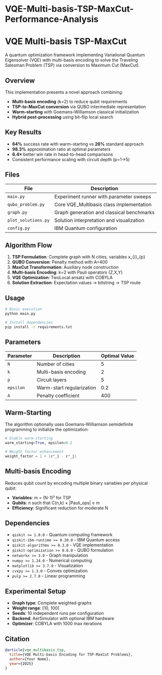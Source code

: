 # VQE-Multi-basis-TSP-MaxCut-Performance-Analysis

# VQE Multi-basis TSP-MaxCut

A quantum optimization framework implementing Variational Quantum Eigensolver (VQE) with multi-basis encoding to solve the Traveling Salesman Problem (TSP) via conversion to Maximum Cut (MaxCut).

## Overview

This implementation presents a novel approach combining:
- **Multi-basis encoding** (k=2) to reduce qubit requirements
- **TSP-to-MaxCut conversion** via QUBO intermediate representation  
- **Warm-starting** with Goemans-Williamson classical initialization
- **Hybrid post-processing** using bit-flip local search

## Key Results

- **64%** success rate with warm-starting vs **26%** standard approach
- **98.3%** approximation ratio at optimal parameters
- **6.4×** better win rate in head-to-head comparisons
- Consistent performance scaling with circuit depth (p=1→5)

## Files

| File | Description |
|------|-------------|
| `main.py` | Experiment runner with parameter sweeps |
| `qubo_problem.py` | Core VQE_Multibasis class implementation |
| `graph.py` | Graph generation and classical benchmarks |
| `plot_solutions.py` | Solution interpretation and visualization |
| `config.py` | IBM Quantum configuration |

## Algorithm Flow

1. **TSP Formulation**: Complete graph with N cities, variables x_{i}_{p}
2. **QUBO Conversion**: Penalty method with A=400 
3. **MaxCut Transformation**: Auxiliary node construction
4. **Multi-basis Encoding**: k=2 with Pauli operators {Z,X,Y}
5. **VQE Optimization**: TwoLocal ansatz with COBYLA
6. **Solution Extraction**: Expectation values → bitstring → TSP route

## Usage

```bash
# Basic execution
python main.py

# Install dependencies
pip install -r requirements.txt
```

## Parameters

| Parameter | Description | Optimal Value |
|-----------|-------------|---------------|
| `N` | Number of cities | 5 |
| `k` | Multi-basis encoding | 2 |
| `p` | Circuit layers | 5 |
| `epsilon` | Warm-start regularization | 0.2 |
| `A` | Penalty coefficient | 400 |

## Warm-Starting

The algorithm optionally uses Goemans-Williamson semidefinite programming to initialize the optimization:

```python
# Enable warm-starting
warm_starting=True, epsilon=0.2

# Weight factor enhancement
weight_factor = 1 + |c*_i - c*_j|
```

## Multi-basis Encoding

Reduces qubit count by encoding multiple binary variables per physical qubit:
- **Variables**: m = (N-1)² for TSP
- **Qubits**: n such that C(n,k) × |Pauli_ops| ≥ m
- **Efficiency**: Significant reduction for moderate N

## Dependencies

- `qiskit >= 1.0.0` - Quantum computing framework
- `qiskit-ibm-runtime >= 0.20.0` - IBM Quantum access
- `qiskit-algorithms >= 0.3.0` - VQE implementation
- `qiskit-optimization >= 0.6.0` - QUBO formulation
- `networkx >= 3.0` - Graph manipulation
- `numpy >= 1.24.0` - Numerical computing
- `matplotlib >= 3.7.0` - Visualization
- `cvxpy >= 1.3.0` - Convex optimization
- `pulp >= 2.7.0` - Linear programming

## Experimental Setup

- **Graph type**: Complete weighted graphs
- **Weight range**: [10, 100]
- **Seeds**: 10 independent runs per configuration
- **Backend**: AerSimulator with optional IBM hardware
- **Optimizer**: COBYLA with 1000 max iterations

## Citation

```bibtex
@article{vqe_multibasis_tsp,
  title={VQE Multi-basis Encoding for TSP-MaxCut Problems},
  author={Your Name},
  year={2025}
}
```

